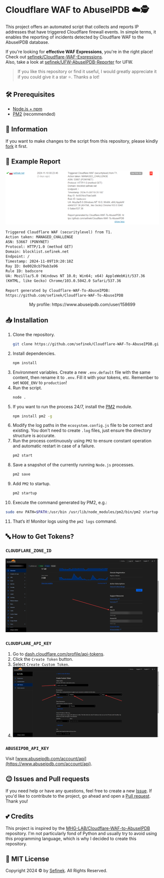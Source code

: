 # Cloudflare WAF to AbuseIPDB ☁️🕵️
This project offers an automated script that collects and reports IP addresses that have triggered Cloudflare firewall events.
In simple terms, it enables the reporting of incidents detected by Cloudflare WAF to the AbuseIPDB database.

If you're looking for **effective WAF Expressions**, you're in the right place! Check out [sefinek/Cloudflare-WAF-Expressions](https://github.com/sefinek/Cloudflare-WAF-Expressions).  
Also, take a look at [sefinek/UFW-AbuseIPDB-Reporter](https://github.com/sefinek/UFW-AbuseIPDB-Reporter) for UFW.

> If you like this repository or find it useful, I would greatly appreciate it if you could give it a star ⭐. Thanks a lot!

## 🛠️ Prerequisites
- [Node.js + npm](https://nodejs.org)
- [PM2](https://www.npmjs.com/package/pm2) (recommended)


## 📃 Information
If you want to make changes to the script from this repository, please kindly [fork](https://github.com/sefinek/Cloudflare-WAF-To-AbuseIPDB/fork) it first.


## 🌌 Example Report
![Sample Cloudflare WAF Report to AbuseIPDB](images/brave_VBJdEQt0j5qb.png)
```
Triggered Cloudflare WAF (securitylevel) from T1.
Action taken: MANAGED_CHALLENGE
ASN: 53667 (PONYNET)
Protocol: HTTP/1.0 (method GET)
Domain: blocklist.sefinek.net
Endpoint: /
Timestamp: 2024-11-09T19:20:18Z
Ray ID: 8e0028cb79ab3a96
Rule ID: badscore
UA: Mozilla/5.0 (Windows NT 10.0; Win64; x64) AppleWebKit/537.36 (KHTML, like Gecko) Chrome/103.0.5042.0 Safari/537.36

Report generated by Cloudflare-WAF-To-AbuseIPDB:
https://github.com/sefinek/Cloudflare-WAF-To-AbuseIPDB
```

<div align="center">
    My profile: https://www.abuseipdb.com/user/158699
</div>


## 📥 Installation
1. Clone the repository.
   ```bash
   git clone https://github.com/sefinek/Cloudflare-WAF-To-AbuseIPDB.git
   ```
2. Install dependencies.
   ```bash
   npm install
   ```
3. Environment variables. Create a new `.env.default` file with the same content, then rename it to `.env`. Fill it with your tokens, etc. Remember to set `NODE_ENV` to `production`!
4. Run the script.
   ```bash
   node .
   ```
5. If you want to run the process 24/7, install the [PM2](https://www.npmjs.com/package/pm2) module.
   ```bash
   npm install pm2 -g
   ```
6. Modify the log paths in the `ecosystem.config.js` file to be correct and existing. You don't need to create `.log` files, just ensure the directory structure is accurate.
7. Run the process continuously using `PM2` to ensure constant operation and automatic restart in case of a failure.
   ```bash
   pm2 start
   ```
8. Save a snapshot of the currently running `Node.js` processes.
   ```bash
   pm2 save
   ```
9. Add `PM2` to startup.
   ```bash
   pm2 startup
   ```
10. Execute the command generated by PM2, e.g.:
   ```bash
   sudo env PATH=$PATH:/usr/bin /usr/lib/node_modules/pm2/bin/pm2 startup systemd -u sefinek --hp /home/sefinek
   ```
11. That’s it! Monitor logs using the `pm2 logs` command.


## 🔤 How to Get Tokens?
### `CLOUDFLARE_ZONE_ID`
![](images/brave_UY5737SsDdlS.png)

### `CLOUDFLARE_API_KEY`
1. Go to [dash.cloudflare.com/profile/api-tokens](https://dash.cloudflare.com/profile/api-tokens).
2. Click the `Create Token` button.
3. Select `Create Custom Token`.
4. ![](images/brave_oWibgugvXlTH.png)

### `ABUSEIPDB_API_KEY`
Visit [www.abuseipdb.com/account/api](https://www.abuseipdb.com/account/api).


## 😉 Issues and Pull requests
If you need help or have any questions, feel free to create a new [Issue](https://github.com/sefinek/Cloudflare-WAF-To-AbuseIPDB/issues). If you'd like to contribute to the project, go ahead and open a [Pull request](https://github.com/sefinek/Cloudflare-WAF-To-AbuseIPDB/pulls). Thank you!


## 💕 Credits
This project is inspired by the [MHG-LAB/Cloudflare-WAF-to-AbuseIPDB](https://github.com/MHG-LAB/Cloudflare-WAF-to-AbuseIPDB) repository.
I'm not particularly fond of Python and usually try to avoid using this programming language, which is why I decided to create this repository.


## 📑 MIT License
Copyright 2024 © by [Sefinek](https://sefinek.net). All Rights Reserved.
